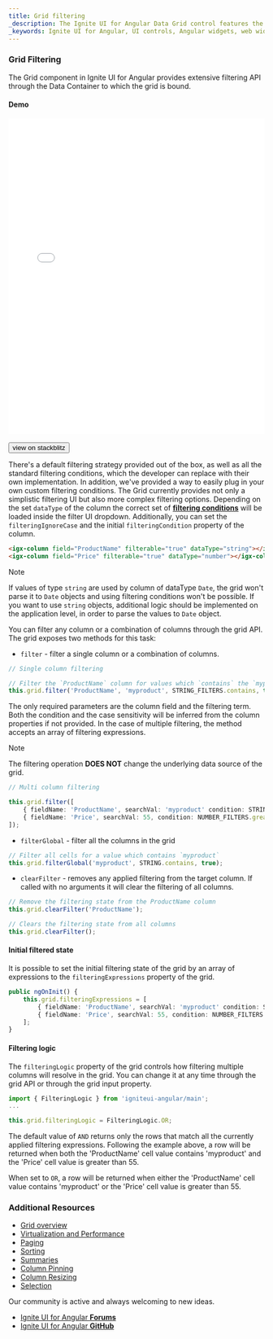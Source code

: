 ```yaml
---
title: Grid filtering
_description: The Ignite UI for Angular Data Grid control features the fastest, touch-responsive data-rich grid with popular features, including hierarchical and list views.
_keywords: Ignite UI for Angular, UI controls, Angular widgets, web widgets, UI widgets, Angular, Native Angular Components Suite, Native Angular Controls, Native Angular Components Library, Angular Data Grid component, Angular Data Grid control, Angular Grid component, Angular Grid control, Angular High Performance Grid, Filtering, filter
---
```


### Grid Filtering

The Grid component in Ignite UI for Angular provides extensive filtering API through the Data Container to which the grid is bound.

#### Demo

<div class="sample-container loading" style="height:620px">
    <iframe id="grid-sample-iframe" src='{environment:demosBaseUrl}/grid-filtering-sample' width="100%" height="100%" seamless frameBorder="0" onload="onSampleIframeContentLoaded(this);"></iframe>
</div>
<br/>
<div>
<button data-localize="stackblitz" class="stackblitz-btn" data-iframe-id="grid-sample-iframe" data-demos-base-url="{environment:demosBaseUrl}">view on stackblitz</button>
</div>
<div class="divider--half"></div>

There's a default filtering strategy provided out of the box, as well as all the standard filtering conditions, which the developer can replace with their own implementation. In addition, we've provided a way to easily plug in your own custom filtering conditions. The Grid currently provides not only a simplistic filtering UI but also more complex filtering options. Depending on the set `dataType` of the column the correct set of [**filtering conditions**](grid.md#filtering-conditions) will be loaded inside the filter UI dropdown. Additionally, you can set the `filteringIgnoreCase` and the initial `filteringCondition` property of the column.

```html
<igx-column field="ProductName" filterable="true" dataType="string"></igx-column>
<igx-column field="Price" filterable="true" dataType="number"></igx-column>
```

> [!NOTE]
> If values of type `string` are used by column of dataType `Date`, the grid won't parse it to `Date` objects and using filtering conditions won't be possible. If you want to use `string` objects, additional logic should be implemented on the application level, in order to parse the values to `Date` object.

You can filter any column or a combination of columns through the grid API. The grid exposes two methods for this task:

*   `filter` - filter a single column or a combination of columns.

```typescript
// Single column filtering

// Filter the `ProductName` column for values which `contains` the `myproduct` substring, ignoring case
this.grid.filter('ProductName', 'myproduct', STRING_FILTERS.contains, true);
```

The only required parameters are the column field and the filtering term. Both the condition and the case sensitivity will be inferred from the column properties if not provided. In the case of multiple filtering, the method accepts an array of filtering expressions.

> [!NOTE]
> The filtering operation **DOES NOT** change the underlying data source of the grid.

```typescript
// Multi column filtering

this.grid.filter([
    { fieldName: 'ProductName', searchVal: 'myproduct' condition: STRING_FILTERS.contains, ignoreCase: true},
    { fieldName: 'Price', searchVal: 55, condition: NUMBER_FILTERS.greaterThan }
]);
```

*   `filterGlobal` - filter all the columns in the grid

```typescript
// Filter all cells for a value which contains `myproduct`
this.grid.filterGlobal('myproduct', STRING.contains, true);
```

*   `clearFilter` - removes any applied filtering from the target column. If called with no arguments it will clear the filtering of all columns.

```typescript
// Remove the filtering state from the ProductName column
this.grid.clearFilter('ProductName');

// Clears the filtering state from all columns
this.grid.clearFilter();
```

#### Initial filtered state

It is possible to set the initial filtering state of the grid by an array of expressions to the `filteringExpressions` property of the grid.

```typescript
public ngOnInit() {
    this.grid.filteringExpressions = [
        { fieldName: 'ProductName', searchVal: 'myproduct' condition: STRING_FILTERS.contains, ignoreCase: true},
        { fieldName: 'Price', searchVal: 55, condition: NUMBER_FILTERS.greaterThan }
    ];
}
```

#### Filtering logic

The `filteringLogic` property of the grid controls how filtering multiple columns will resolve in the grid. You can change it at any time through the grid API or through the grid input property.

```typescript
import { FilteringLogic } from 'igniteui-angular/main';
...

this.grid.filteringLogic = FilteringLogic.OR;
```

The default value of `AND` returns only the rows that match all the currently applied filtering expressions. Following the example above, a row will be returned when both the 'ProductName' cell value contains 'myproduct' and the 'Price' cell value is greater than 55.

When set to `OR`, a row will be returned when either the 'ProductName' cell value contains 'myproduct' or the 'Price' cell value is greater than 55.

<div class="divider--half"></div>

### Additional Resources
<div class="divider--half"></div>

* [Grid overview](grid.md)
* [Virtualization and Performance](grid_virtualization.md)
* [Paging](grid_paging.md)
* [Sorting](grid_sorting.md)
* [Summaries](grid_summaries.md)
* [Column Pinning](grid_column_pinning.md)
* [Column Resizing](grid_column_resizing.md)
* [Selection](grid_selection.md)

<div class="divider--half"></div>
Our community is active and always welcoming to new ideas.

* [Ignite UI for Angular **Forums**](https://www.infragistics.com/community/forums/f/ignite-ui-for-angular)
* [Ignite UI for Angular **GitHub**](https://github.com/IgniteUI/igniteui-angular)
